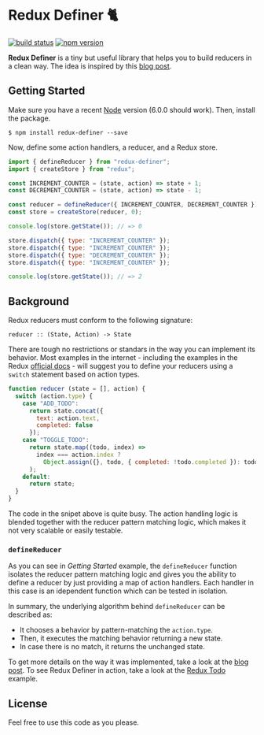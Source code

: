 # Redux Definer 🐈 

[![build status](https://travis-ci.org/vvgomes/redux-definer.svg?branch=master)](https://travis-ci.org/vvgomes/redux-definer)
[![npm version](https://img.shields.io/npm/v/redux-definer.svg)](https://www.npmjs.com/package/redux-definer)

**Redux Definer** is a tiny but useful library that helps you to build reducers in a clean way. The idea is inspired by this [blog post](http://vvgomes.com/better-reducers/).

## Getting Started

Make sure you have a recent [Node](https://nodejs.org/en/) version (6.0.0 should work). Then, install the package.

```
$ npm install redux-definer --save
```

Now, define some action handlers, a reducer, and a Redux store.

```javascript
import { defineReducer } from "redux-definer";
import { createStore } from "redux";

const INCREMENT_COUNTER = (state, action) => state + 1;
const DECREMENT_COUNTER = (state, action) => state - 1;

const reducer = defineReducer({ INCREMENT_COUNTER, DECREMENT_COUNTER });
const store = createStore(reducer, 0);

console.log(store.getState()); // => 0

store.dispatch({ type: "INCREMENT_COUNTER" });
store.dispatch({ type: "INCREMENT_COUNTER" });
store.dispatch({ type: "DECREMENT_COUNTER" });
store.dispatch({ type: "INCREMENT_COUNTER" });

console.log(store.getState()); // => 2

```

## Background

Redux reducers must conform to the following signature:

```
reducer :: (State, Action) -> State
```

There are tough no restrictions or standars in the way you can implement its behavior. Most examples in the internet - including the examples in the Redux [official docs](http://redux.js.org/docs/basics/Reducers.html) - will suggest you to define your reducers using a `switch` statement based on action types. 

```javascript
function reducer (state = [], action) {
  switch (action.type) {
    case "ADD_TODO":
      return state.concat({
        text: action.text,
        completed: false
      });
    case "TOGGLE_TODO":
      return state.map((todo, index) =>
        index === action.index ?
          Object.assign({}, todo, { completed: !todo.completed }): todo
      );
    default:
      return state;
  }
}
```

The code in the snipet above is quite busy. The action handling logic is blended together with the reducer pattern matching logic, which makes it not very scalable or easily testable.

### `defineReducer`

As you can see in *Getting Started* example, the `defineReducer` function isolates the reducer pattern matching logic and gives you the ability to define a reducer by just providing a map of action handlers. Each handler in this case is an idependent function which can be tested in isolation. 

In summary, the underlying algorithm behind `defineReducer` can be described as:

- It chooses a behavior by pattern-matching the `action.type`.
- Then, it executes the matching behavior returning a new state.
- In case there is no match, it returns the unchanged state.

To get more details on the way it was implemented, take a look at the [blog post](http://vvgomes.com/better-reducers/). To see Redux Definer in action, take a look at the [Redux Todo](https://github.com/vvgomes/redux-todo/) example.

## License

Feel free to use this code as you please.
